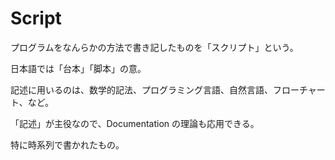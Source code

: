 # Script

プログラムをなんらかの方法で書き記したものを「スクリプト」という。

日本語では「台本」「脚本」の意。

記述に用いるのは、数学的記法、プログラミング言語、自然言語、フローチャート、など。

「記述」が主役なので、Documentation の理論も応用できる。

特に時系列で書かれたもの。
